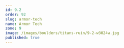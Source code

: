 ```yaml
---
id: 9.2
order: 92
slug: armor-tech
name: Armor Tech
zone: 9
image: /images/boulders/titans-ruin/9-2-w3024w.jpg
published: true
---
```

